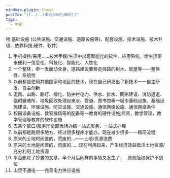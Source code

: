 ```yaml
---
mindmap-plugin: basic
postId: "[[../../申论/申论|申论]]"
tags:
  - 申论
---
```

物:基础设施 (公共设施、交通设施、道路设施等)、配套设施、技术设施、技术升级、依靠科技;硬件、软件]
1. 手机操控/采用......技术手段/生活中出现智能化的软件、应用系统，给生活带来便利一信息化、科技化、智能化、人性化
2. 一个整体，牵一发而动全身，道路建设要移走挡路的树木、房屋等——整体性、系统性
3. 以前都是使用其他国家和地区的技术，现在自己研发出了新技术一一自主研发、自主创新
4. 道路、山路、路灯、绿化、防护栏电力、供水、排水、网络建设、消防通道、临时避难所、垃圾回收处理自来水、管道、图书馆等一城市基础设施、基础设施建设、环保设施、防灾设施、交通设施、通信网络设施、通信网络条件
5. 校园设备设施，教室操场等的配备等一教育的硬件设施;师资，教学管理，教学管理等教育的软件设施
6. 去某个窗口/服务厅全部当场办结一站式服务、一站式办理
7. 以前都是跑很多地方、经过很多程序才能办，现在减少很多一一精简流程
8. 原来的土地时闲置的，荒废的...——土地/资源浪费
9. 原来的土地是闲置的，荒废的......现在利用起来，产生经济效益盘活土地资源/充分利用土地资源
10. 平台删除了抄袭的文章，半个月后同样的事情又发生了......原创版权保护不到位
11. 山里不通电一一完善电力供应设施
